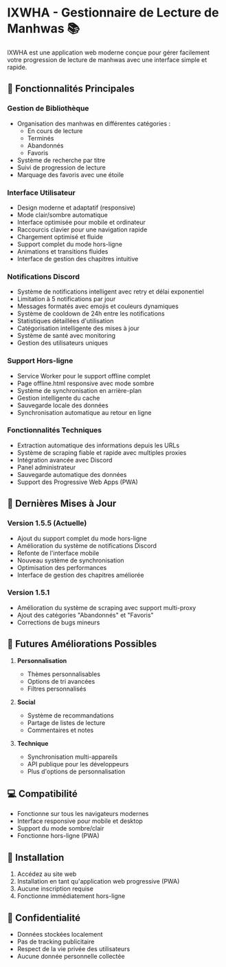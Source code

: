 # IXWHA - Gestionnaire de Lecture de Manhwas 📚

IXWHA est une application web moderne conçue pour gérer facilement votre progression de lecture de manhwas avec une interface simple et rapide.

## 🌟 Fonctionnalités Principales

### Gestion de Bibliothèque
- Organisation des manhwas en différentes catégories :
  - En cours de lecture
  - Terminés
  - Abandonnés
  - Favoris
- Système de recherche par titre
- Suivi de progression de lecture
- Marquage des favoris avec une étoile

### Interface Utilisateur
- Design moderne et adaptatif (responsive)
- Mode clair/sombre automatique
- Interface optimisée pour mobile et ordinateur
- Raccourcis clavier pour une navigation rapide
- Chargement optimisé et fluide
- Support complet du mode hors-ligne
- Animations et transitions fluides
- Interface de gestion des chapitres intuitive

### Notifications Discord
- Système de notifications intelligent avec retry et délai exponentiel
- Limitation à 5 notifications par jour
- Messages formatés avec emojis et couleurs dynamiques
- Système de cooldown de 24h entre les notifications
- Statistiques détaillées d'utilisation
- Catégorisation intelligente des mises à jour
- Système de santé avec monitoring
- Gestion des utilisateurs uniques

### Support Hors-ligne
- Service Worker pour le support offline complet
- Page offline.html responsive avec mode sombre
- Système de synchronisation en arrière-plan
- Gestion intelligente du cache
- Sauvegarde locale des données
- Synchronisation automatique au retour en ligne

### Fonctionnalités Techniques
- Extraction automatique des informations depuis les URLs
- Système de scraping fiable et rapide avec multiples proxies
- Intégration avancée avec Discord
- Panel administrateur
- Sauvegarde automatique des données
- Support des Progressive Web Apps (PWA)

## 🔄 Dernières Mises à Jour

### Version 1.5.5 (Actuelle)
- Ajout du support complet du mode hors-ligne
- Amélioration du système de notifications Discord
- Refonte de l'interface mobile
- Nouveau système de synchronisation
- Optimisation des performances
- Interface de gestion des chapitres améliorée

### Version 1.5.1
- Amélioration du système de scraping avec support multi-proxy
- Ajout des catégories "Abandonnés" et "Favoris"
- Corrections de bugs mineurs

## 🚀 Futures Améliorations Possibles

1. **Personnalisation**
   - Thèmes personnalisables
   - Options de tri avancées
   - Filtres personnalisés

2. **Social**
   - Système de recommandations
   - Partage de listes de lecture
   - Commentaires et notes

3. **Technique**
   - Synchronisation multi-appareils
   - API publique pour les développeurs
   - Plus d'options de personnalisation

## 💻 Compatibilité

- Fonctionne sur tous les navigateurs modernes
- Interface responsive pour mobile et desktop
- Support du mode sombre/clair
- Fonctionne hors-ligne (PWA)

## 📱 Installation

1. Accédez au site web
2. Installation en tant qu'application web progressive (PWA)
3. Aucune inscription requise
4. Fonctionne immédiatement hors-ligne

## 🔐 Confidentialité

- Données stockées localement
- Pas de tracking publicitaire
- Respect de la vie privée des utilisateurs
- Aucune donnée personnelle collectée 
